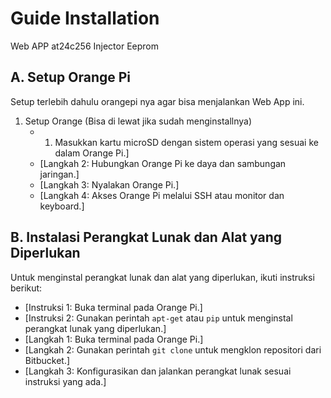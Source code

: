 # Guide Installation

Web APP at24c256 Injector Eeprom

## A. Setup Orange Pi

Setup terlebih dahulu orangepi nya agar bisa menjalankan Web App ini.

1.    Setup Orange (Bisa di lewat jika sudah menginstallnya)
      - 1. Masukkan kartu microSD dengan sistem operasi yang sesuai ke dalam Orange Pi.]
      - [Langkah 2: Hubungkan Orange Pi ke daya dan sambungan jaringan.]
      - [Langkah 3: Nyalakan Orange Pi.]
      - [Langkah 4: Akses Orange Pi melalui SSH atau monitor dan keyboard.]

## B. Instalasi Perangkat Lunak dan Alat yang Diperlukan

Untuk menginstal perangkat lunak dan alat yang diperlukan, ikuti instruksi berikut:

- [Instruksi 1: Buka terminal pada Orange Pi.]
- [Instruksi 2: Gunakan perintah `apt-get` atau `pip` untuk menginstal perangkat lunak yang diperlukan.]
- [Langkah 1: Buka terminal pada Orange Pi.]
- [Langkah 2: Gunakan perintah `git clone` untuk mengklon repositori dari Bitbucket.]
- [Langkah 3: Konfigurasikan dan jalankan perangkat lunak sesuai instruksi yang ada.]
